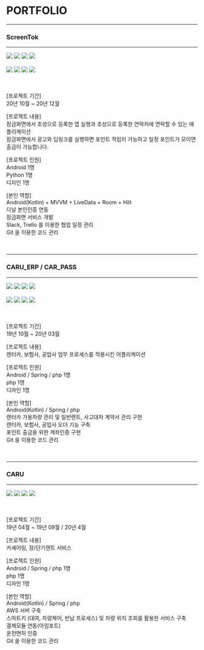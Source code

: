 <h1>PORTFOLIO</h1>
<hr>
<h3>ScreenTok</h3>
<hr>
<div>
  <img src="https://user-images.githubusercontent.com/38749700/106392836-0f716280-6437-11eb-906c-827004fa5d15.jpg"/>
  <img src="https://user-images.githubusercontent.com/38749700/106392840-15674380-6437-11eb-92d5-048ac1679afa.jpg"/>
  <img src="https://user-images.githubusercontent.com/38749700/106392844-1ac48e00-6437-11eb-959e-7a1307988ae7.jpg"/>
  <img src="https://user-images.githubusercontent.com/38749700/106392849-1f894200-6437-11eb-9178-6467ac6b6fd5.jpg"/>
</div>
<br>
<div>
  <img src="https://user-images.githubusercontent.com/38749700/106392855-231cc900-6437-11eb-8ec5-52a528286e27.jpg"/>
  <img src="https://user-images.githubusercontent.com/38749700/106392859-2617b980-6437-11eb-8927-dd15b03604ec.jpg"/>
  <img src="https://user-images.githubusercontent.com/38749700/106392862-29ab4080-6437-11eb-8133-c2e7895228a1.jpg"/>
  <img src="https://user-images.githubusercontent.com/38749700/106392864-2ca63100-6437-11eb-99f7-492689624a9c.jpg"/>
</div>
<br><br>

[프로젝트 기간] <br>
20년 10월 ~ 20년 12월 <br>

[프로젝트 내용] <br>
잠금화면에서 초성으로 등록한 앱 실행과 초성으로 등록한 연락처에 연락할 수 있는 애플리케이션<br>
잠금화면에서 광고와 딥링크를 실행하면 포인트 적립이 가능하고 일정 포인트가 모이면 출금이 가능합니다.

[프로젝트 인원] <br>
Android 1명 <br>
Python 1명 <br>
디자인 1명 <br>

[본인 역할] <br>
Android(Kotlin) + MVVM + LiveData + Room + Hilt <br>
다날 본인인증 연동 <br>
잠금화면 서비스 개발 <br>
Slack, Trello 를 이용한 협업 일정 관리 <br>
Git 을 이용한 코드 관리 <br><br><br>

<hr>
<h3>CARU_ERP / CAR_PASS </h3>
<hr>
<div>
  <img src="https://user-images.githubusercontent.com/38749700/106390751-39be2280-642d-11eb-8e61-0ab3aa87b79e.PNG"/>
  <img src="https://user-images.githubusercontent.com/38749700/106390755-3e82d680-642d-11eb-9acd-70495897cf0a.PNG"/>
  <img src="https://user-images.githubusercontent.com/38749700/106390758-43e02100-642d-11eb-9353-897f1c9b8e7c.PNG"/>
  <img src="https://user-images.githubusercontent.com/38749700/106390760-46db1180-642d-11eb-9d22-2ae52a142a38.PNG"/>
</div>
<br>
<div>
  <img src="https://user-images.githubusercontent.com/38749700/106391254-c833a380-642f-11eb-9fa9-cbd660557ab1.png"/>
  <img src="https://user-images.githubusercontent.com/38749700/106391260-cc5fc100-642f-11eb-80b8-0c09a9bf2e21.PNG"/>
  <img src="https://user-images.githubusercontent.com/38749700/106391266-d08bde80-642f-11eb-9698-6c791e4d2346.PNG"/>
  <img src="https://user-images.githubusercontent.com/38749700/106391267-d41f6580-642f-11eb-8d10-32d6bcb67ed4.PNG"/>
</div>
<br><br>

[프로젝트 기간] <br>
19년 10월 ~ 20년 03월 <br>

[프로젝트 내용] <br>
렌터카, 보험사, 공업사 업무 프로세스를 적용시킨 어플리케이션 <br>

[프로젝트 인원] <br>
Android / Spring / php 1명 <br>
php 1명 <br>
디자인 1명 <br>

[본인 역할] <br>
Android(Kotlin) / Spring / php <br>
렌터카 가용차량 관리 및 일반렌트, 사고대차 계약서 관리 구현<br>
렌터카, 보험사, 공업사 오더 기능 구축 <br>
포인트 출금을 위한 계좌인증 구현 <br>
Git 을 이용한 코드 관리 <br><br><br>

<hr>
<h3>CARU</h3>
<hr>
<div>
  <img src="https://user-images.githubusercontent.com/38749700/106388396-b519d700-6421-11eb-8e39-dc3c1efff1c0.jpg"/>
  <img src="https://user-images.githubusercontent.com/38749700/106388450-e98d9300-6421-11eb-88f5-2e610aa6e9de.png"/>
  <img src="https://user-images.githubusercontent.com/38749700/106388459-f316fb00-6421-11eb-9604-bdccc92616e8.png"/>
  <img src="https://user-images.githubusercontent.com/38749700/106388467-f7431880-6421-11eb-906b-35cf1dbb8c10.png"/>
</div>
<br><br>
 
[프로젝트 기간] <br>
19년 04월 ~ 19년 09월 / 20년 4월 <br>

[프로젝트 내용] <br>
카셰어링, 장/단기렌트 서비스 <br>

[프로젝트 인원] <br>
Android / Spring / php 1명 <br>
php 1명 <br>
디자인 1명 <br>

[본인 역할] <br>
Android(Kotlin) / Spring / php <br>
AWS 서버 구축 <br>
스마트키 (대여, 차량제어, 반납 프로세스) 및 차량 위치 조회를 활용한 서비스 구축<br>
결제모듈 연동(아임포트)<br>
운전면허 인증 <br>
Git 을 이용한 코드 관리 <br>

